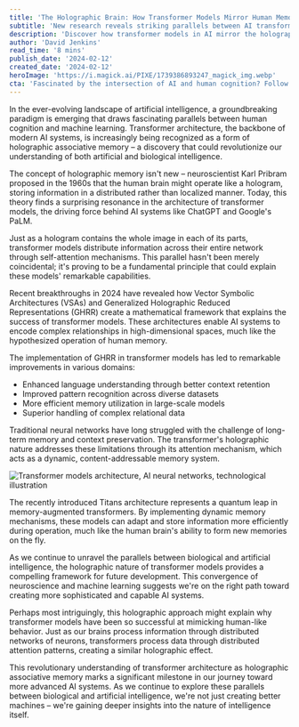 ```yaml
---
title: 'The Holographic Brain: How Transformer Models Mirror Human Memory'
subtitle: 'New research reveals striking parallels between AI transformers and human cognition'
description: 'Discover how transformer models in AI mirror the holographic nature of human memory, showing remarkable parallels between artificial and biological intelligence. Recent breakthroughs reveal how these systems distribute information similarly to our brains, potentially revolutionizing our understanding of both human cognition and machine learning.'
author: 'David Jenkins'
read_time: '8 mins'
publish_date: '2024-02-12'
created_date: '2024-02-12'
heroImage: 'https://i.magick.ai/PIXE/1739386893247_magick_img.webp'
cta: 'Fascinated by the intersection of AI and human cognition? Follow us on LinkedIn for more cutting-edge insights into the future of artificial intelligence and its parallels with human intelligence!'
---
```


In the ever-evolving landscape of artificial intelligence, a groundbreaking paradigm is emerging that draws fascinating parallels between human cognition and machine learning. Transformer architecture, the backbone of modern AI systems, is increasingly being recognized as a form of holographic associative memory – a discovery that could revolutionize our understanding of both artificial and biological intelligence.

The concept of holographic memory isn't new – neuroscientist Karl Pribram proposed in the 1960s that the human brain might operate like a hologram, storing information in a distributed rather than localized manner. Today, this theory finds a surprising resonance in the architecture of transformer models, the driving force behind AI systems like ChatGPT and Google's PaLM.

Just as a hologram contains the whole image in each of its parts, transformer models distribute information across their entire network through self-attention mechanisms. This parallel hasn't been merely coincidental; it's proving to be a fundamental principle that could explain these models' remarkable capabilities.

Recent breakthroughs in 2024 have revealed how Vector Symbolic Architectures (VSAs) and Generalized Holographic Reduced Representations (GHRR) create a mathematical framework that explains the success of transformer models. These architectures enable AI systems to encode complex relationships in high-dimensional spaces, much like the hypothesized operation of human memory.

The implementation of GHRR in transformer models has led to remarkable improvements in various domains:

- Enhanced language understanding through better context retention
- Improved pattern recognition across diverse datasets
- More efficient memory utilization in large-scale models
- Superior handling of complex relational data

Traditional neural networks have long struggled with the challenge of long-term memory and context preservation. The transformer's holographic nature addresses these limitations through its attention mechanism, which acts as a dynamic, content-addressable memory system.

![Transformer models architecture, AI neural networks, technological illustration](https://i.magick.ai/PIXE/1739386893251_magick_img.webp)

The recently introduced Titans architecture represents a quantum leap in memory-augmented transformers. By implementing dynamic memory mechanisms, these models can adapt and store information more efficiently during operation, much like the human brain's ability to form new memories on the fly.

As we continue to unravel the parallels between biological and artificial intelligence, the holographic nature of transformer models provides a compelling framework for future development. This convergence of neuroscience and machine learning suggests we're on the right path toward creating more sophisticated and capable AI systems.

Perhaps most intriguingly, this holographic approach might explain why transformer models have been so successful at mimicking human-like behavior. Just as our brains process information through distributed networks of neurons, transformers process data through distributed attention patterns, creating a similar holographic effect.

This revolutionary understanding of transformer architecture as holographic associative memory marks a significant milestone in our journey toward more advanced AI systems. As we continue to explore these parallels between biological and artificial intelligence, we're not just creating better machines – we're gaining deeper insights into the nature of intelligence itself.